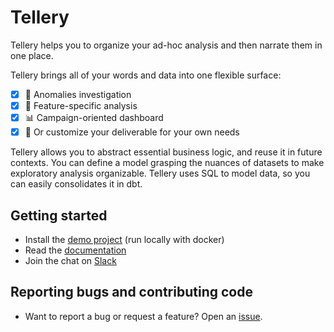 # Tellery

Tellery helps you to organize your ad-hoc analysis and then narrate them in one place.

Tellery brings all of your words and data into one flexible surface:

- [x] 🤖 Anomalies investigation
- [x] 📝 Feature-specific analysis
- [x] 📊 Campaign-oriented dashboard
- [x] 🙌 Or customize your deliverable for your own needs

Tellery allows you to abstract essential business logic, and reuse it in future contexts. You can define a model grasping the nuances of datasets to make exploratory analysis organizable. Tellery uses SQL to model data, so you can easily consolidates it in dbt.

## Getting started

- Install the [demo project](https://tellery.io/docs/getting-started/quick-setup) (run locally with docker)
- Read the [documentation](https://tellery.io/docs/)
- Join the chat on [Slack](https://join.slack.com/t/telleryio/shared_invite/zt-s37tgvo7-QBdpggK_uG6QqJVWhSXlFg)


## Reporting bugs and contributing code

- Want to report a bug or request a feature? Open an [issue](/issues/new).
